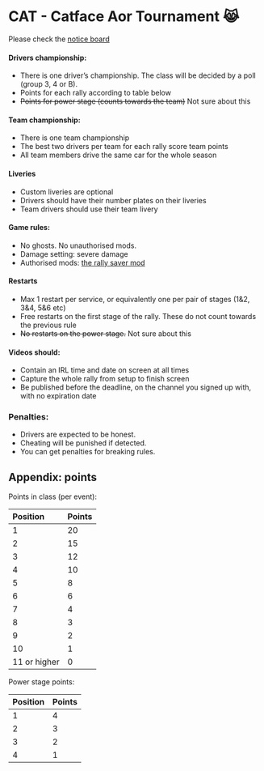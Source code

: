 # CAT - Catface Aor Tournament 😹

Please check the [notice board](https://github.com/xlsrln/cat/blob/main/news.md)

#### Drivers championship:
- There is one driver’s championship. The class will be decided by a poll (group 3, 4 or B).
- Points for each rally according to table below
- ~~Points for power stage (counts towards the team)~~ Not sure about this

#### Team championship:
- There is one team championship
- The best two drivers per team for each rally score team points
- All team members drive the same car for the whole season

#### Liveries
- Custom liveries are optional
- Drivers should have their number plates on their liveries 
- Team drivers should use their team livery 

#### Game rules:
- No ghosts. No unauthorised mods.
- Damage setting: severe damage
- Authorised mods: [the rally saver mod](https://www.nexusmods.com/artofrally/mods/6)

#### Restarts
- Max 1 restart per service, or equivalently one per pair of stages (1&2, 3&4, 5&6 etc)
- Free restarts on the first stage of the rally. These do not count towards the previous rule
- ~~No restarts on the power stage.~~ Not sure about this

#### Videos should:
- Contain an IRL time and date on screen at all times
- Capture the whole rally from setup to finish screen
- Be published before the deadline, on the channel you signed up with, with no expiration date

### Penalties:
- Drivers are expected to be honest. 
- Cheating will be punished if detected.
- You can get penalties for breaking rules. 

## Appendix: points

Points in class (per event):

|Position|Points|
|:----|:----|
|1|20|
|2|15|
|3|12|
|4|10|
|5|8|
|6|6|
|7|4|
|8|3|
|9|2|
|10|1|
|11 or higher|0|


Power stage points:

|Position|Points|
|:----|:----|
|1|4|
|2|3|
|3|2|
|4|1|


